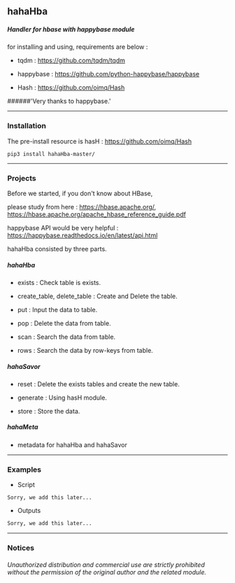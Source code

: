 ## hahaHba

##### Handler for hbase with happybase module

for installing and using, requirements are below : 

* tqdm : https://github.com/tqdm/tqdm

* happybase : https://github.com/python-happybase/happybase

* Hash : https://github.com/oimq/Hash

######'Very thanks to happybase.'

***

### Installation

The pre-install resource is hasH : https://github.com/oimq/Hash

```code
pip3 install hahaHba-master/
```

***

### Projects

Before we started, if you don't know about HBase,

please study from here : https://hbase.apache.org/, https://hbase.apache.org/apache_hbase_reference_guide.pdf

happybase API would be very helpful : https://happybase.readthedocs.io/en/latest/api.html

hahaHba consisted by three parts.

##### hahaHba 

* exists : Check table is exists.

* create_table, delete_table : Create and Delete the table.

* put : Input the data to table.

* pop : Delete the data from table.

* scan : Search the data from table.

* rows : Search the data by row-keys from table.

##### hahaSavor

* reset : Delete the exists tables and create the new table.

* generate : Using hasH module.

* store : Store the data.

##### hahaMeta

* metadata for hahaHba and hahaSavor

***

### Examples

* Script
```python3
Sorry, we add this later...
```
* Outputs
```python
Sorry, we add this later...
```

***


### Notices

###### Unauthorized distribution and commercial use are strictly prohibited without the permission of the original author and the related module.